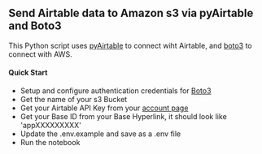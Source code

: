## Send Airtable data to Amazon s3 via pyAirtable and Boto3

This Python script uses [pyAirtable](https://pyairtable.readthedocs.io/en/latest/) to connect wiht Airtable, and [boto3](https://aws.amazon.com/sdk-for-python/) to connect with AWS.

#### Quick Start

- Setup and configure authentication credentials for [Boto3](https://boto3.amazonaws.com/v1/documentation/api/latest/guide/quickstart.html#configuration)
- Get the name of your s3 Bucket
- Get your Airtable API Key from your [account page](https://airtable.com/account)
- Get your Base ID from your Base Hyperlink, it should look like 'appXXXXXXXXX'
- Update the .env.example and save as a .env file
- Run the notebook
